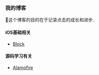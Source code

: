 ### 我的博客

🌺这个博客的目的在于记录点击的成长和进步.



#### iOS基础相关

* [Block](https://github.com/Junne/Junne-Blog/blob/master/Articles/Block.md)



#### 源码学习有关

* [Alamofire](https://github.com/Alamofire/Alamofire)

  ​

